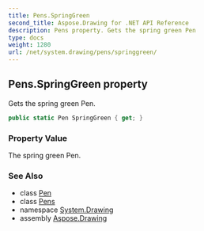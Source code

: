 ```yaml
---
title: Pens.SpringGreen
second_title: Aspose.Drawing for .NET API Reference
description: Pens property. Gets the spring green Pen
type: docs
weight: 1280
url: /net/system.drawing/pens/springgreen/
---
```

## Pens.SpringGreen property

Gets the spring green Pen.

```csharp
public static Pen SpringGreen { get; }
```

### Property Value

The spring green Pen.

### See Also

* class [Pen](../../pen/)
* class [Pens](../)
* namespace [System.Drawing](../../pens/)
* assembly [Aspose.Drawing](../../../)


